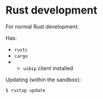 # Rust development

For normal Rust development. 
   
Has:

- `rustc`
- `cargo`
- + `usbip` client installed

Updating (within the sandbox):
   
```
$ rustup update
```
